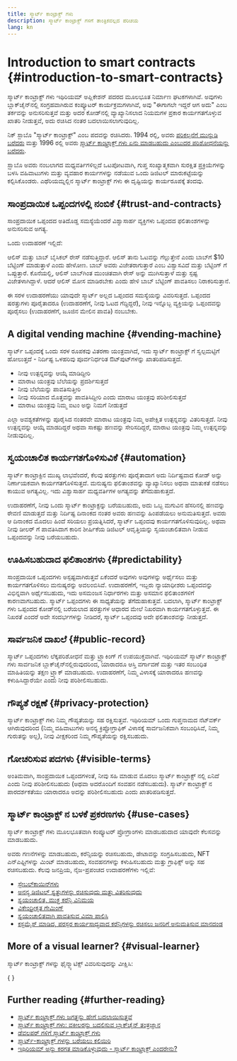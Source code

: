 ```yaml
---
title: ಸ್ಮಾರ್ಟ್ ಕಾಂಟ್ರಾಕ್ಟ್ ಗಳು
description: ಸ್ಮಾರ್ಟ್ ಕಾಂಟ್ರಾಕ್ಟ್ ಗಳಿಗೆ ತಾಂತ್ರಿಕವಲ್ಲದ ಪರಿಚಯ
lang: kn
---
```


# Introduction to smart contracts {#introduction-to-smart-contracts}

ಸ್ಮಾರ್ಟ್ ಕಾಂಟ್ರಾಕ್ಟ್ ಗಳು ಇಥಿರಿಯಮ್ ಅಪ್ಲಿಕೇಶನ್ ಪದರದ ಮೂಲಭೂತ ನಿರ್ಮಾಣ ಘಟಕಗಳಾಗಿವೆ. ಅವುಗಳು ಬ್ಲಾಕ್‌ಚೈನ್‌ನಲ್ಲಿ ಸಂಗ್ರಹವಾಗಿರುವ ಕಂಪ್ಯೂಟರ್ ಕಾರ್ಯಕ್ರಮಗಳಾಗಿವೆ, ಅವು "ಈಗಾಗಲೇ ಇದ್ದರೆ ಆಗ ಅದು" ಎಂಬ ತರ್ಕವನ್ನು ಅನುಸರಿಸುತ್ತವೆ ಮತ್ತು ಅದರ ಕೋಡ್‌ನಲ್ಲಿ ವ್ಯಾಖ್ಯಾನಿಸಲಾದ ನಿಯಮಗಳ ಪ್ರಕಾರ ಕಾರ್ಯಗತಗೊಳ್ಳುವ ಖಾತರಿ ನೀಡುತ್ತವೆ, ಅದು ರಚಿಸಿದ ನಂತರ ಬದಲಾಯಿಸಲಾಗುವುದಿಲ್ಲ.

ನಿಕ್ ಸ್ಜಾಬೊ "ಸ್ಮಾರ್ಟ್ ಕಾಂಟ್ರಾಕ್ಟ್" ಎಂಬ ಪದವನ್ನು ರಚಿಸಿದರು. 1994 ರಲ್ಲಿ, ಅವರು [ಪರಿಕಲ್ಪನೆಗೆ ಮುನ್ನುಡಿ ಬರೆದರು](https://www.fon.hum.uva.nl/rob/Courses/InformationInSpeech/CDROM/Literature/LOTwinterschool2006/szabo.best.vwh.net/smart.contracts.html) ಮತ್ತು 1996 ರಲ್ಲಿ ಅವರು [ಸ್ಮಾರ್ಟ್ ಕಾಂಟ್ರಾಕ್ಟ್ ಗಳು ಏನು ಮಾಡಬಹುದು ಎಂಬುದರ ಪರಿಶೋಧನೆಯನ್ನು ಬರೆದರು](https://www.fon.hum.uva.nl/rob/Courses/InformationInSpeech/CDROM/Literature/LOTwinterschool2006/szabo.best.vwh.net/smart_contracts_2.html).

ಸ್ಝಾಬೊ ಅವರು ನಂಬಲಾಗದ ಮಧ್ಯವರ್ತಿಗಳಿಲ್ಲದೆ ಒಟಪೋಟವಾಗಿ, ಗುಪ್ತ ಸಂಖ್ಯಾತ್ಮಕವಾಗಿ ಸುರಕ್ಷಿತ ಪ್ರಕ್ರಿಯೆಗಳನ್ನು ಬಳಸಿ ವಹಿವಾಟುಗಳು ಮತ್ತು ವ್ಯವಹಾರ ಕಾರ್ಯಗಳನ್ನು ನಡೆಯುವ ಒಂದು ಡಿಜಿಟಲ್ ಮಾರುಕಟ್ಟೆಯನ್ನು ಕಲ್ಪಿಸಿಕೊಂಡರು. ಎಥೆರಿಯಮ್ನಲ್ಲಿನ ಸ್ಮಾರ್ಟ್ ಕಾಂಟ್ರಾಕ್ಟ್ ಗಳು ಈ ದೃಷ್ಟಿಯನ್ನು ಕಾರ್ಯರೂಪಕ್ಕೆ ತಂದವು.

## ಸಾಂಪ್ರದಾಯಿಕ ಒಪ್ಪಂದಗಳಲ್ಲಿ ನಂಬಿಕೆ {#trust-and-contracts}

ಸಾಂಪ್ರದಾಯಿಕ ಒಪ್ಪಂದದ ಅತಿದೊಡ್ಡ ಸಮಸ್ಯೆಯೆಂದರೆ ವಿಶ್ವಾಸಾರ್ಹ ವ್ಯಕ್ತಿಗಳು ಒಪ್ಪಂದದ ಫಲಿತಾಂಶಗಳನ್ನು ಅನುಸರಿಸುವ ಅಗತ್ಯ.

ಒಂದು ಉದಾಹರಣೆ ಇಲ್ಲಿದೆ:

ಆಲಿಸ್ ಮತ್ತು ಬಾಬ್ ಬೈಸಿಕಲ್ ರೇಸ್ ನಡೆಸುತ್ತಿದ್ದಾರೆ. ಆಲಿಸ್ ತಾನು ಓಟವನ್ನು ಗೆಲ್ಲುತ್ತೇನೆ ಎಂದು ಬಾಬ್‍ಗೆ $10 ಬೆಟ್ಟಿಂಗ್ ಮಾಡುತ್ತಾಳೆ ಎಂದು ಹೇಳೋಣ. ಬಾಬ್ ಅವರು ವಿಜೇತರಾಗುತ್ತಾರೆ ಎಂಬ ವಿಶ್ವಾಸವಿದೆ ಮತ್ತು ಬೆಟ್ಟಿಂಗ್ ಗೆ ಒಪ್ಪುತ್ತಾರೆ. ಕೊನೆಯಲ್ಲಿ, ಆಲಿಸ್ ಬಾಬ್‍ಗಿಂತ ಮುಂಚಿತವಾಗಿ ರೇಸ್ ಅನ್ನು ಮುಗಿಸುತ್ತಾಳೆ ಮತ್ತು ಸ್ಪಷ್ಟ ವಿಜೇತಳಾಗಿದ್ದಾಳೆ. ಆದರೆ ಆಲಿಸ್ ಮೋಸ ಮಾಡಿರಬೇಕು ಎಂದು ಹೇಳಿ ಬಾಬ್ ಬೆಟ್ಟಿಂಗ್ ಪಾವತಿಸಲು ನಿರಾಕರಿಸುತ್ತಾನೆ.

ಈ ಸರಳ ಉದಾಹರಣೆಯು ಯಾವುದೇ ಸ್ಮಾರ್ಟ್ ಅಲ್ಲದ ಒಪ್ಪಂದದ ಸಮಸ್ಯೆಯನ್ನು ವಿವರಿಸುತ್ತದೆ. ಒಪ್ಪಂದದ ಷರತ್ತುಗಳು ಪೂರೈತಾದರೂ (ಉದಾಹರಣೆಗೆ, ನೀವು ಓಟದ ಗೆದ್ದಿದ್ದರೆ), ನೀವು ಇನ್ನೊಬ್ಬ ವ್ಯಕ್ತಿಯನ್ನು ಒಪ್ಪಂದವನ್ನು ಪೂರೈಸಲು (ಉದಾಹರಣೆಗೆ, ಜೂಜಿನ ಮೇಲಿನ ಪಾವತಿ) ನಂಬಬೇಕು.

## A digital vending machine {#vending-machine}

ಸ್ಮಾರ್ಟ್ ಒಪ್ಪಂದಕ್ಕೆ ಒಂದು ಸರಳ ರೂಪಕವು ವಿತರಣಾ ಯಂತ್ರವಾಗಿದೆ, ಇದು ಸ್ಮಾರ್ಟ್ ಕಾಂಟ್ರಾಕ್ಟ್ ಗೆ ಸ್ವಲ್ಪಮಟ್ಟಿಗೆ ಹೋಲುತ್ತದೆ - ನಿರ್ದಿಷ್ಟ ಒಳಹರಿವು ಪೂರ್ವನಿರ್ಧರಿತ ಔಟ್‌ಪುಟ್‌ಗಳನ್ನು ಖಾತರಿಪಡಿಸುತ್ತದೆ.

- ನೀವು ಉತ್ಪನ್ನವನ್ನು ಆಯ್ಕೆ ಮಾಡಿದ್ದೀರಿ
- ಮಾರಾಟ ಯಂತ್ರವು ಬೆಲೆಯನ್ನು ಪ್ರದರ್ಶಿಸುತ್ತದೆ
- ನೀವು ಬೆಲೆಯನ್ನು ಪಾವತಿಸುತ್ತೀರಿ
- ನೀವು ಸರಿಯಾದ ಮೊತ್ತವನ್ನು ಪಾವತಿಸಿದ್ದೀರಿ ಎಂದು ಮಾರಾಟ ಯಂತ್ರವು ಪರಿಶೀಲಿಸುತ್ತದೆ
- ಮಾರಾಟ ಯಂತ್ರವು ನಿಮ್ಮ ಐಟಂ ಅನ್ನು ನಿಮಗೆ ನೀಡುತ್ತದೆ

ಎಲ್ಲಾ ಅವಶ್ಯಕತೆಗಳನ್ನು ಪೂರೈಸಿದ ನಂತರವೇ ಮಾರಾಟ ಯಂತ್ರವು ನಿಮ್ಮ ಅಪೇಕ್ಷಿತ ಉತ್ಪನ್ನವನ್ನು ವಿತರಿಸುತ್ತದೆ. ನೀವು ಉತ್ಪನ್ನವನ್ನು ಆಯ್ಕೆ ಮಾಡದಿದ್ದರೆ ಅಥವಾ ಸಾಕಷ್ಟು ಹಣವನ್ನು ಸೇರಿಸದಿದ್ದರೆ, ಮಾರಾಟ ಯಂತ್ರವು ನಿಮ್ಮ ಉತ್ಪನ್ನವನ್ನು ನೀಡುವುದಿಲ್ಲ.

## ಸ್ವಯಂಚಾಲಿತ ಕಾರ್ಯಗತಗೊಳಿಸುವಿಕೆ {#automation}

ಸ್ಮಾರ್ಟ್ ಕಾಂಟ್ರಾಕ್ಟಿನ ಮುಖ್ಯ ಲಾಭವೆಂದರೆ, ಕೆಲವು ಷರತ್ತುಗಳು ಪೂರೈತಾದಾಗ ಅದು ನಿರ್ದಿಷ್ಟವಾದ ಕೋಡ್ ಅನ್ನು ನಿರ್ಣಾಯಕವಾಗಿ ಕಾರ್ಯಗತಗೊಳಿಸುತ್ತದೆ. ಮನುಷ್ಯನು ಫಲಿತಾಂಶವನ್ನು ವ್ಯಾಖ್ಯಾನಿಸಲು ಅಥವಾ ಮಾತುಕತೆ ನಡೆಸಲು ಕಾಯುವ ಅಗತ್ಯವಿಲ್ಲ. ಇದು ವಿಶ್ವಾಸಾರ್ಹ ಮಧ್ಯವರ್ತಿಗಳ ಅಗತ್ಯವನ್ನು ತೆಗೆದುಹಾಕುತ್ತದೆ.

ಉದಾಹರಣೆಗೆ, ನೀವು ಒಂದು ಸ್ಮಾರ್ಟ್ ಕಾಂಟ್ರಾಕ್ಟನ್ನು ಬರೆಯಬಹುದು, ಅದು ಒಬ್ಬ ಮಗುವಿನ ಹೆಸರಿನಲ್ಲಿ ಹಣವನ್ನು ಠೇವಣಿ ಮಾಡುತ್ತದೆ ಮತ್ತು ನಿರ್ದಿಷ್ಟ ದಿನಾಂಕದ ನಂತರ ಅವರು ಹಣವನ್ನು ಹಿಂಪಡೆಯಲು ಅನುಮತಿಸುತ್ತದೆ. ಅವರು ಆ ದಿನಾಂಕದ ಮೊದಲು ಹಿಂದೆ ಸರಿಯಲು ಪ್ರಯತ್ನಿಸಿದರೆ, ಸ್ಮಾರ್ಟ್ ಒಪ್ಪಂದವು ಕಾರ್ಯಗತಗೊಳಿಸುವುದಿಲ್ಲ. ಅಥವಾ ನೀವು ಡೀಲರ್ ಗೆ ಪಾವತಿಸಿದಾಗ ಕಾರಿನ ಶೀರ್ಷಿಕೆಯ ಡಿಜಿಟಲ್ ಆವೃತ್ತಿಯನ್ನು ಸ್ವಯಂಚಾಲಿತವಾಗಿ ನೀಡುವ ಒಪ್ಪಂದವನ್ನು ನೀವು ಬರೆಯಬಹುದು.

## ಊಹಿಸಬಹುದಾದ ಫಲಿತಾಂಶಗಳು {#predictability}

ಸಾಂಪ್ರದಾಯಿಕ ಒಪ್ಪಂದಗಳು ಅಸ್ಪಷ್ಟವಾಗಿರುತ್ತವೆ ಏಕೆಂದರೆ ಅವುಗಳು ಅವುಗಳನ್ನು ಅರ್ಥೈಸಲು ಮತ್ತು ಕಾರ್ಯಗತಗೊಳಿಸಲು ಮನುಷ್ಯರನ್ನು ಅವಲಂಬಿಸಿವೆ. ಉದಾಹರಣೆಗೆ, ಇಬ್ಬರು ನ್ಯಾಯಾಧೀಶರು ಒಪ್ಪಂದವನ್ನು ವಿಭಿನ್ನವಾಗಿ ಅರ್ಥೈಸಬಹುದು, ಇದು ಅಸಮಂಜಸ ನಿರ್ಧಾರಗಳು ಮತ್ತು ಅಸಮಾನ ಫಲಿತಾಂಶಗಳಿಗೆ ಕಾರಣವಾಗಬಹುದು. ಸ್ಮಾರ್ಟ್ ಒಪ್ಪಂದಗಳು ಈ ಸಾಧ್ಯತೆಯನ್ನು ತೆಗೆದುಹಾಕುತ್ತವೆ. ಬದಲಾಗಿ, ಸ್ಮಾರ್ಟ್ ಕಾಂಟ್ರಾಕ್ಟ್ ಗಳು ಒಪ್ಪಂದದ ಕೋಡ್‌ನಲ್ಲಿ ಬರೆಯಲಾದ ಷರತ್ತುಗಳ ಆಧಾರದ ಮೇಲೆ ನಿಖರವಾಗಿ ಕಾರ್ಯಗತಗೊಳ್ಳುತ್ತವೆ. ಈ ನಿಖರತೆ ಎಂದರೆ ಅದೇ ಸಂದರ್ಭಗಳನ್ನು ನೀಡಿದರೆ, ಸ್ಮಾರ್ಟ್ ಒಪ್ಪಂದವು ಅದೇ ಫಲಿತಾಂಶವನ್ನು ನೀಡುತ್ತದೆ.

## ಸಾರ್ವಜನಿಕ ದಾಖಲೆ {#public-record}

ಸ್ಮಾರ್ಟ್ ಒಪ್ಪಂದಗಳು ಲೆಕ್ಕಪರಿಶೋಧನೆ ಮತ್ತು ಟ್ರ್ಯಾಕಿಂಗ್ ಗೆ ಉಪಯುಕ್ತವಾಗಿವೆ. ಇಥಿರಿಯಮ್ ಸ್ಮಾರ್ಟ್ ಕಾಂಟ್ರಾಕ್ಟ್ ಗಳು ಸಾರ್ವಜನಿಕ ಬ್ಲಾಕ್‍ಚೈನ್‍ನಲ್ಲಿರುವುದರಿಂದ, ಯಾರಾದರೂ ಆಸ್ತಿ ವರ್ಗಾವಣೆ ಮತ್ತು ಇತರ ಸಂಬಂಧಿತ ಮಾಹಿತಿಯನ್ನು ತಕ್ಷಣ ಟ್ರ್ಯಾಕ್ ಮಾಡಬಹುದು. ಉದಾಹರಣೆಗೆ, ನಿಮ್ಮ ವಿಳಾಸಕ್ಕೆ ಯಾರಾದರೂ ಹಣವನ್ನು ಕಳುಹಿಸಿದ್ದಾರೆಯೇ ಎಂದು ನೀವು ಪರಿಶೀಲಿಸಬಹುದು.

## ಗೌಪ್ಯತೆ ರಕ್ಷಣೆ {#privacy-protection}

ಸ್ಮಾರ್ಟ್ ಕಾಂಟ್ರಾಕ್ಟ್ ಗಳು ನಿಮ್ಮ ಗೌಪ್ಯತೆಯನ್ನು ಸಹ ರಕ್ಷಿಸುತ್ತವೆ. ಇಥಿರಿಯಮ್ ಒಂದು ಗುಪ್ತನಾಮದ ನೆಟ್‌ವರ್ಕ್ ಆಗಿರುವುದರಿಂದ (ನಿಮ್ಮ ವಹಿವಾಟುಗಳು ಅನನ್ಯ ಕ್ರಿಪ್ಟೋಗ್ರಾಫಿಕ್ ವಿಳಾಸಕ್ಕೆ ಸಾರ್ವಜನಿಕವಾಗಿ ಸಂಬಂಧಿಸಿವೆ, ನಿಮ್ಮ ಗುರುತನ್ನು ಅಲ್ಲ), ನೀವು ವೀಕ್ಷಕರಿಂದ ನಿಮ್ಮ ಗೌಪ್ಯತೆಯನ್ನು ರಕ್ಷಿಸಬಹುದು.

## ಗೋಚರಿಸುವ ಪದಗಳು {#visible-terms}

ಅಂತಿಮವಾಗಿ, ಸಾಂಪ್ರದಾಯಿಕ ಒಪ್ಪಂದಗಳಂತೆ, ನೀವು ಸಹಿ ಮಾಡುವ ಮೊದಲು ಸ್ಮಾರ್ಟ್ ಕಾಂಟ್ರಾಕ್ಟ್ ನಲ್ಲಿ ಏನಿದೆ ಎಂದು ನೀವು ಪರಿಶೀಲಿಸಬಹುದು (ಅಥವಾ ಅದರೊಂದಿಗೆ ಸಂವಹನ ನಡೆಸಬಹುದು). ಸ್ಮಾರ್ಟ್ ಕಾಂಟ್ರಾಕ್ಟ್ ನ ಪಾರದರ್ಶಕತೆಯು ಯಾರಾದರೂ ಅದನ್ನು ಪರಿಶೀಲಿಸಬಹುದು ಎಂದು ಖಾತರಿಪಡಿಸುತ್ತದೆ.

## ಸ್ಮಾರ್ಟ್ ಕಾಂಟ್ರಾಕ್ಟ್ ನ ಬಳಕೆ ಪ್ರಕರಣಗಳು {#use-cases}

ಸ್ಮಾರ್ಟ್ ಕಾಂಟ್ರಾಕ್ಟ್ ಗಳು ಮೂಲಭೂತವಾಗಿ ಕಂಪ್ಯೂಟರ್ ಪ್ರೋಗ್ರಾಂಗಳು ಮಾಡಬಹುದಾದ ಯಾವುದೇ ಕೆಲಸವನ್ನು ಮಾಡಬಹುದು.

ಅವರು ಗಣನೆಗಳನ್ನು ಮಾಡಬಹುದು, ಕರೆನ್ಸಿಯನ್ನು ರಚಿಸಬಹುದು, ಡೇಟಾವನ್ನು ಸಂಗ್ರಹಿಸಬಹುದು, NFT ಎನ್ಎಫ್ಟಿಗಳನ್ನು ಮಿಂಟ್ ಮಾಡಬಹುದು, ಸಂವಹನಗಳನ್ನು ಕಳುಹಿಸಬಹುದು ಮತ್ತು ಗ್ರಾಫಿಕ್ಸ್ ಅನ್ನು ಸಹ ರಚಿಸಬಹುದು. ಕೆಲವು ಜನಪ್ರಿಯ, ನೈಜ-ಪ್ರಪಂಚದ ಉದಾಹರಣೆಗಳು ಇಲ್ಲಿವೆ:

- [ಸ್ಟೇಬಲ್‍ಕಾಯಿನ್‍‍ಗಳು](/stablecoins/)
- [ಅನನ್ಯ ಡಿಜಿಟಲ್ ಸ್ವತ್ತುಗಳನ್ನು ರಚಿಸುವುದು ಮತ್ತು ವಿತರಿಸುವುದು](/nft/)
- [ಸ್ವಯಂಚಾಲಿತ, ಮುಕ್ತ ಕರೆನ್ಸಿ ವಿನಿಮಯ](/get-eth/#dex)
- [ವಿಕೇಂದ್ರೀಕೃತ ಗೇಮಿಂಗ್](/dapps/?category=gaming)
- [ಸ್ವಯಂಚಾಲಿತವಾಗಿ ಪಾವತಿಸುವ ವಿಮಾ ಪಾಲಿಸಿ](https://etherisc.com/)
- [ಕಸ್ಟಮೈಸ್ ಮಾಡಿದ, ಪರಸ್ಪರ ಕಾರ್ಯಸಾಧ್ಯವಾದ ಕರೆನ್ಸಿಗಳನ್ನು ರಚಿಸಲು ಜನರಿಗೆ ಅನುಮತಿಸುವ ಮಾನದಂಡ](/developers/docs/standards/tokens/)

## More of a visual learner? {#visual-learner}

ಸ್ಮಾರ್ಟ್ ಕಾಂಟ್ರಾಕ್ಟ್ ಗಳನ್ನು ಫೈನ್ಮ್ಯಾಟಿಕ್ಸ್ ವಿವರಿಸುವುದನ್ನು ವೀಕ್ಷಿಸಿ:

{
<YouTube id="pWGLtjG-F5c" />
}

## Further reading {#further-reading}

- [ಸ್ಮಾರ್ಟ್ ಕಾಂಟ್ರಾಕ್ಟ್ ಗಳು ಜಗತ್ತನ್ನು ಹೇಗೆ ಬದಲಾಯಿಸುತ್ತವೆ](https://www.youtube.com/watch?v=pA6CGuXEKtQ)
- [ಸ್ಮಾರ್ಟ್ ಕಾಂಟ್ರಾಕ್ಟ್ ಗಳು: ವಕೀಲರನ್ನು ಬದಲಿಸುವ ಬ್ಲಾಕ್‍ಚೈನ್ ತಂತ್ರಜ್ಞಾನ](https://blockgeeks.com/guides/smart-contracts/)
- [ಡೆವಲಪರ್ ಗಳಿಗೆ ಸ್ಮಾರ್ಟ್ ಕಾಂಟ್ರಾಕ್ಟ್ ಗಳು](/developers/docs/smart-contracts/)
- [ಸ್ಮಾರ್ಟ್-ಕಾಂಟ್ರಾಕ್ಟ್ ಗಳನ್ನು ಬರೆಯಲು ಕಲಿಯಿರಿ](/developers/learning-tools/)
- [ಇಥಿರಿಯಮ್ ಅನ್ನು ಕರಗತ ಮಾಡಿಕೊಳ್ಳುವುದು - ಸ್ಮಾರ್ಟ್ ಕಾಂಟ್ರಾಕ್ಟ್ ಎಂದರೇನು?](https://github.com/ethereumbook/ethereumbook/blob/develop/07smart-contracts-solidity.asciidoc#what-is-a-smart-contract)
